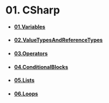 # 01. CSharp
- #### [01.Variables](https://github.com/mfurkanayhan/senior-dotnet-developer-roadmap/tree/main/01.CSharp/01.Variables)
- #### [02.ValueTypesAndReferenceTypes](https://github.com/mfurkanayhan/senior-dotnet-developer-roadmap/tree/main/01.CSharp/02.ValueTypesAndReferenceTypes)
- #### [03.Operators](https://github.com/mfurkanayhan/senior-dotnet-developer-roadmap/tree/main/01.CSharp/03.Operators)
- #### [04.ConditionalBlocks](https://github.com/mfurkanayhan/senior-dotnet-developer-roadmap/tree/main/01.CSharp/04.ConditionalBlocks)
- #### [05.Lists](https://github.com/mfurkanayhan/senior-dotnet-developer-roadmap/tree/main/01.CSharp/05.Lists)
- #### [06.Loops](https://github.com/mfurkanayhan/senior-dotnet-developer-roadmap/tree/main/01.CSharp/06.Loops)